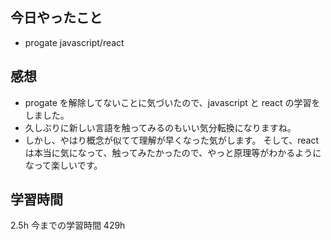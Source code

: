 ## 今日やったこと

- progate javascript/react

## 感想

- progate を解除してないことに気づいたので、javascript と react の学習をしました。
- 久しぶりに新しい言語を触ってみるのもいい気分転換になりますね。
- しかし、やはり概念が似てて理解が早くなった気がします。
  そして、react は本当に気になって、触ってみたかったので、やっと原理等がわかるようになって楽しいです。

## 学習時間

2.5h
今までの学習時間 429h
